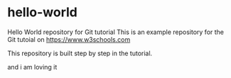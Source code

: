 # hello-world
Hello World repository for Git tutorial
This is an example repository for the Git tutoial on https://www.w3schools.com

This repository is built step by step in the tutorial.

and i am loving it
